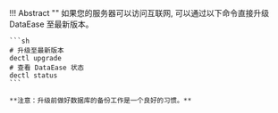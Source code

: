 
!!! Abstract ""
	如果您的服务器可以访问互联网, 可以通过以下命令直接升级 DataEase 至最新版本。

	```sh
	# 升级至最新版本
	dectl upgrade
	# 查看 DataEase 状态
	dectl status
	```

	**注意：升级前做好数据库的备份工作是一个良好的习惯。**